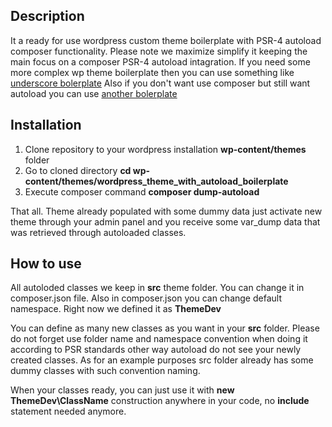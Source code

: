 ## Description
It a ready for use wordpress custom theme boilerplate with PSR-4 autoload composer functionality.
Please note we maximize simplify it keeping the main focus on a composer PSR-4 autoload intagration. If you need some more complex wp theme boilerplate then you can use something like [underscore bolerplate](https://underscores.me/) Also if you don't want use composer but still want autoload you can use [another bolerplate](https://github.com/WPTT/autoload) 

## Installation
1. Clone repository to your wordpress installation **wp-content/themes** folder
2. Go to cloned directory **cd wp-content/themes/wordpress_theme_with_autoload_boilerplate**
3. Execute composer command **composer dump-autoload** 

That all. Theme already populated with some dummy data just activate new theme through your admin panel and you receive some var_dump data that was retrieved through autoloaded classes.

## How to use
All autoloded classes we keep in **src** theme folder. You can change it in composer.json file. Also in composer.json you can change default namespace. Right now we defined it as **ThemeDev**

You can define as many new classes as you want in your **src** folder. Please do not forget use folder name and namespace convention when doing it according to PSR standards other way autoload do not see your newly created classes. As for an example purposes src folder already has some dummy classes with such convention naming.

When your classes ready, you can just use it with **new ThemeDev\ClassName** construction anywhere in your code, no **include** statement needed anymore.  
